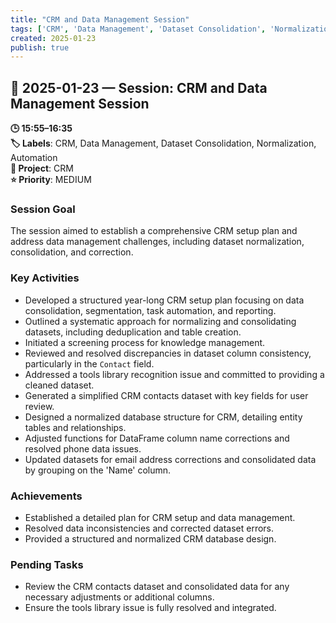 ```yaml
---
title: "CRM and Data Management Session"
tags: ['CRM', 'Data Management', 'Dataset Consolidation', 'Normalization', 'Automation']
created: 2025-01-23
publish: true
---
```


## 📅 2025-01-23 — Session: CRM and Data Management Session

**🕒 15:55–16:35**  
**🏷️ Labels**: CRM, Data Management, Dataset Consolidation, Normalization, Automation  
**📂 Project**: CRM  
**⭐ Priority**: MEDIUM  


### Session Goal
The session aimed to establish a comprehensive CRM setup plan and address data management challenges, including dataset normalization, consolidation, and correction.

### Key Activities
- Developed a structured year-long CRM setup plan focusing on data consolidation, segmentation, task automation, and reporting.
- Outlined a systematic approach for normalizing and consolidating datasets, including deduplication and table creation.
- Initiated a screening process for knowledge management.
- Reviewed and resolved discrepancies in dataset column consistency, particularly in the `Contact` field.
- Addressed a tools library recognition issue and committed to providing a cleaned dataset.
- Generated a simplified CRM contacts dataset with key fields for user review.
- Designed a normalized database structure for CRM, detailing entity tables and relationships.
- Adjusted functions for DataFrame column name corrections and resolved phone data issues.
- Updated datasets for email address corrections and consolidated data by grouping on the 'Name' column.

### Achievements
- Established a detailed plan for CRM setup and data management.
- Resolved data inconsistencies and corrected dataset errors.
- Provided a structured and normalized CRM database design.

### Pending Tasks
- Review the CRM contacts dataset and consolidated data for any necessary adjustments or additional columns.
- Ensure the tools library issue is fully resolved and integrated.
